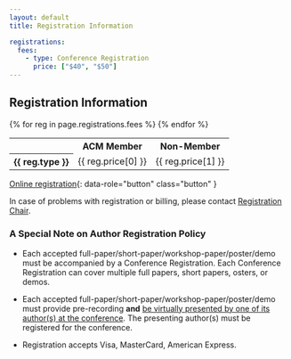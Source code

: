 ```yaml
---
layout: default
title: Registration Information

registrations:
  fees:
    - type: Conference Registration
      price: ["$40", "$50"]
---
```


## Registration Information

<div class="border ui-corner-all ui-shadow">
  <table class="sponsorlevels">
    <tbody>
      <tr>
        <th style="text-align:left"></th>
        <th>ACM Member</th>
        <th>Non-Member</th>
      </tr>
      {% for reg in page.registrations.fees %}
      <tr>
        <th style="text-align:left">{{ reg.type }}</th>
        <td> {{ reg.price[0] }} </td>
        <td> {{ reg.price[1] }} </td>
      </tr>
      {% endfor %}
    </tbody>
  </table>
</div>


[Online registration](https://www.cvent.com/d/r7qs8b){: data-role="button" class="button" }

In case of problems with registration or billing, please contact [Registration Chair](mailto:KimKhoa.Nguyen@etsmtl.ca,marie@mjmontpetit.com).


### A Special Note on Author Registration Policy

- Each accepted full-paper/short-paper/workshop-paper/poster/demo must be accompanied by a Conference Registration. Each Conference Registration can cover multiple full papers, short papers, osters, or demos.

- Each accepted full-paper/short-paper/workshop-paper/poster/demo must provide pre-recording **and** <u>be virtually presented by one of its author(s) at the conference</u>. The presenting author(s) must be registered for the conference.

- Registration accepts Visa, MasterCard, American Express.
